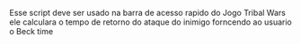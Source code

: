 Esse script deve ser usado na barra de acesso rapido do Jogo Tribal Wars ele calculara o tempo de retorno do ataque do inimigo forncendo ao usuario o Beck time 
